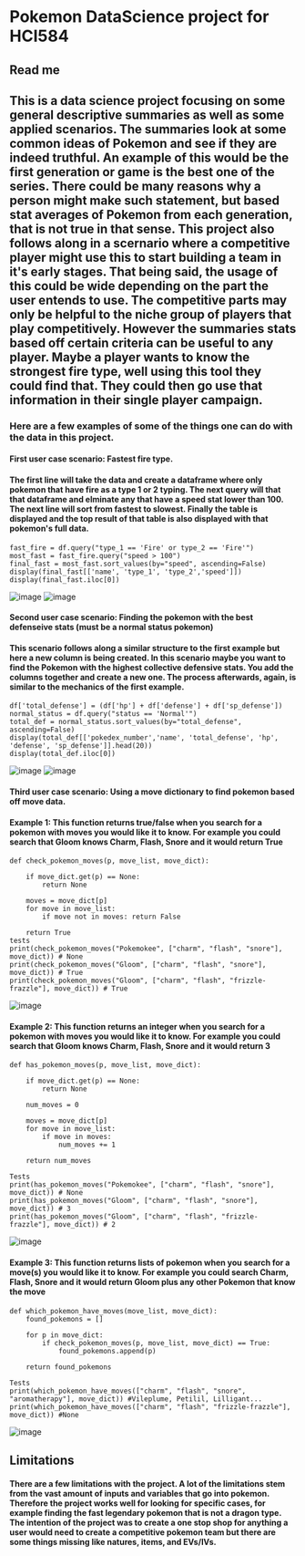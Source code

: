 # Pokemon DataScience project for HCI584

## Read me

## This is a data science project focusing on some general descriptive summaries as well as some applied scenarios. The summaries look at some common ideas of Pokemon and see if they are indeed truthful. An example of this would be the first generation or game is the best one of the series. There could be many reasons why a person might make such statement, but based stat averages of Pokemon from each generation, that is not true in that sense. This project also follows along in a scernario where a competitive player might use this to start building a team in it's early stages. That being said, the usage of this could be wide depending on the part the user entends to use. The competitive parts may only be helpful to the niche group of players that play competitively. However the summaries stats based off certain criteria can be useful to any player. Maybe a player wants to know the strongest fire type, well using this tool they could find that. They could then go use that information in their single player campaign.

### Here are a few examples of some of the things one can do with the data in this project. 

#### First user case scenario: Fastest fire type. 
#### The first line will take the data and create a dataframe where only pokemon that have fire as a type 1 or 2 typing. The next query will that that dataframe and elminate any that have a speed stat lower than 100. The next line will sort from fastest to slowest. Finally the table is displayed and the top result of that table is also displayed with that pokemon's full data.
    fast_fire = df.query("type_1 == 'Fire' or type_2 == 'Fire'")
    most_fast = fast_fire.query("speed > 100")
    final_fast = most_fast.sort_values(by="speed", ascending=False)
    display(final_fast[['name', 'type_1', 'type_2','speed']])
    display(final_fast.iloc[0])

![image](images/Fast_fire_sorted.PNG)
![image](images/Fast_fire_winner.PNG)

#### Second user case scenario: Finding the pokemon with the best defenseive stats (must be a normal status pokemon)
#### This scenario follows along a similar structure to the first example but here a new column is being created. In this scenario maybe you want to find the Pokemon with the highest collective defensive stats. You add the columns together and create a new one. The process afterwards, again, is similar to the mechanics of the first example.
    df['total_defense'] = (df['hp'] + df['defense'] + df['sp_defense'])
    normal_status = df.query("status == 'Normal'")
    total_def = normal_status.sort_values(by="total_defense", ascending=False)
    display(total_def[['pokedex_number','name', 'total_defense', 'hp', 'defense', 'sp_defense']].head(20))
    display(total_def.iloc[0])

![image](images/Total_defense_sorted.PNG)
![image](images/Total_defense_winner.PNG)

#### Third user case scenario: Using a move dictionary to find pokemon based off move data.
#### Example 1: This function returns true/false when you search for a pokemon with moves you would like it to know. For example you could search that Gloom knows Charm, Flash, Snore and it would return True

    def check_pokemon_moves(p, move_list, move_dict):

        if move_dict.get(p) == None:
            return None

        moves = move_dict[p]
        for move in move_list:
            if move not in moves: return False

        return True
    tests
    print(check_pokemon_moves("Pokemokee", ["charm", "flash", "snore"], move_dict)) # None
    print(check_pokemon_moves("Gloom", ["charm", "flash", "snore"], move_dict)) # True
    print(check_pokemon_moves("Gloom", ["charm", "flash", "frizzle-frazzle"], move_dict)) # True

![image](images/firstmovefunc.PNG)

#### Example 2: This function returns an integer when you search for a pokemon with moves you would like it to know. For example you could search that Gloom knows Charm, Flash, Snore and it would return 3
    def has_pokemon_moves(p, move_list, move_dict):

        if move_dict.get(p) == None:
            return None
        
        num_moves = 0

        moves = move_dict[p]
        for move in move_list:
            if move in moves: 
                num_moves += 1

        return num_moves

    Tests
    print(has_pokemon_moves("Pokemokee", ["charm", "flash", "snore"], move_dict)) # None
    print(has_pokemon_moves("Gloom", ["charm", "flash", "snore"], move_dict)) # 3
    print(has_pokemon_moves("Gloom", ["charm", "flash", "frizzle-frazzle"], move_dict)) # 2

![image](images/secondmovefunc.PNG)

#### Example 3: This function returns lists of pokemon when you search for a move(s) you would like it to know. For example you could search Charm, Flash, Snore and it would return Gloom plus any other Pokemon that know the move
    def which_pokemon_have_moves(move_list, move_dict):
        found_pokemons = []
        
        for p in move_dict:
            if check_pokemon_moves(p, move_list, move_dict) == True:
                found_pokemons.append(p)
    
        return found_pokemons

    Tests
    print(which_pokemon_have_moves(["charm", "flash", "snore", "aromatherapy"], move_dict)) #Vileplume, Petilil, Lilligant...
    print(which_pokemon_have_moves(["charm", "flash", "frizzle-frazzle"], move_dict)) #None

![image](images/thirdmovefunc.PNG)

## Limitations
#### There are a few limitations with the project. A lot of the limitations stem from the vast amount of inputs and variables that go into pokemon. Therefore the project works well for looking for specific cases, for example finding the fast legendary pokemon that is not a dragon type. The intention of the project was to create a one stop shop for anything a user would need to create a competitive pokemon team but there are some things missing like natures, items, and EVs/IVs.
